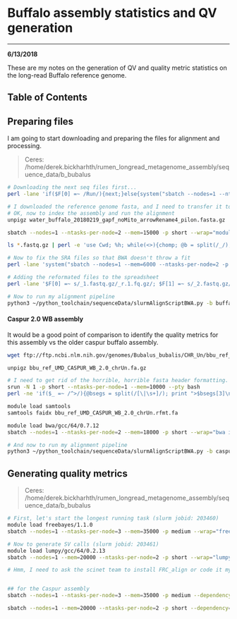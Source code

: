 # Buffalo assembly statistics and QV generation
---
**6/13/2018**

These are my notes on the generation of QV and quality metric statistics on the long-read Buffalo reference genome.


## Table of Contents


## Preparing files

I am going to start downloading and preparing the files for alignment and processing. 

> Ceres: /home/derek.bickharhth/rumen_longread_metagenome_assembly/sequence_data/b_bubalus

```bash
# Downloading the next seq files first...
perl -lane 'if($F[0] =~ /Run/){next;}else{system("sbatch --nodes=1 --ntasks-per-node=2 --mem=2000 -p short --wrap=\"module load sratoolkit/gcc/64/2.8.2-1; prefetch --max-size 55000000 $F[0]; fastq-dump.2 -I --gzip --split-files $F[0]\"");}' < buffalo_wgs_sra_dataset.tab

# I downloaded the reference genome fasta, and I need to transfer it to the cluster for indexing and alignment
# OK, now to index the assembly and run the alignment
unpigz water_buffalo_20180219_gapf_noMito_arrowRename4_pilon.fasta.gz

sbatch --nodes=1 --ntasks-per-node=2 --mem=15000 -p short --wrap="module load bwa; module load samtools; bwa index water_buffalo_20180219_gapf_noMito_arrowRename4_pilon.fasta; samtools faidx water_buffalo_20180219_gapf_noMito_arrowRename4_pilon.fasta"

ls *.fastq.gz | perl -e 'use Cwd; %h; while(<>){chomp; @b = split(/_/); push(@{$h{$b[0]}}, $_);} $cwd = cwd(); foreach my $k (keys(%h)){print "$cwd/" . $h{$k}->[0] . "\t$cwd/" . $h{$k}->[1] . "\t$k\tbuffalo\n";}' > raw_sra_buffalo_paired_end.tab

# Now to fix the SRA files so that BWA doesn't throw a fit
perl -lane 'system("sbatch --nodes=1 --mem=6000 --ntasks-per-node=2 -p short --wrap=\"python3 ~/python_toolchain/sequenceData/fixSRAFastqFiles.py -f $F[0] -r $F[1] -o $F[2]\_r -l $F[2]\_r.log\"");' < raw_sra_buffalo_paired_end.tab

# Adding the reformated files to the spreadsheet
perl -lane '$F[0] =~ s/_1.fastq.gz/_r.1.fq.gz/; $F[1] =~ s/_2.fastq.gz/_r.2.fq.gz/; if( -s $F[0] && -s $F[1]){print join("\t", @F);}' < raw_sra_buffalo_paired_end.tab > reformated_sra_buffal_paired_end.tab

# Now to run my alignment pipeline
python3 ~/python_toolchain/sequenceData/slurmAlignScriptBWA.py -b buffalo -t reformated_sra_buffal_paired_end.tab -f water_buffalo_20180219_gapf_noMito_arrowRename4_pilon.fasta -p short -m
```

#### Caspur 2.0 WB assembly

It would be a good point of comparison to identify the quality metrics for this assembly vs the older caspur buffalo assembly.

```bash
wget ftp://ftp.ncbi.nlm.nih.gov/genomes/Bubalus_bubalis/CHR_Un/bbu_ref_UMD_CASPUR_WB_2.0_chrUn.fa.gz

unpigz bbu_ref_UMD_CASPUR_WB_2.0_chrUn.fa.gz

# I need to get rid of the horrible, horrible fasta header formatting. Let's do this in an interactive node
srun -N 1 -p short --ntasks-per-node=1 --mem=10000 --pty bash
perl -ne 'if($_ =~ /^>/){@bsegs = split(/[\|\s+]/); print ">$bsegs[3]\n";}else{print $_;}' < bbu_ref_UMD_CASPUR_WB_2.0_chrUn.fa > bbu_ref_UMD_CASPUR_WB_2.0_chrUn.rfmt.fa

module load samtools
samtools faidx bbu_ref_UMD_CASPUR_WB_2.0_chrUn.rfmt.fa

module load bwa/gcc/64/0.7.12
sbatch --nodes=1 --ntasks-per-node=2 --mem=18000 -p short --wrap="bwa index bbu_ref_UMD_CASPUR_WB_2.0_chrUn.rfmt.fa"

# And now to run my alignment pipeline
python3 ~/python_toolchain/sequenceData/slurmAlignScriptBWA.py -b caspur -t reformated_sra_buffal_paired_end.tab -f bbu_ref_UMD_CASPUR_WB_2.0_chrUn.rfmt.fa -p short -m
```

## Generating quality metrics

> Ceres: /home/derek.bickharhth/rumen_longread_metagenome_assembly/sequence_data/b_bubalus

```bash
# First, let's start the longest running task (slurm jobid: 203460)
module load freebayes/1.1.0
sbatch --nodes=1 --ntasks-per-node=3 --mem=35000 -p medium --wrap="freebayes -C 2 -0 -O -q 20 -z 0.10 -E 0 -X -u -p 2 -F 0.75 -f water_buffalo_20180219_gapf_noMito_arrowRename4_pilon.fasta -v water_buffalo_20180219.freebayes.vcf buffalo/buffalo/buffalo.sorted.merged.bam"

# Now to generate SV calls (slurm jobid: 203461)
module load lumpy/gcc/64/0.2.13
sbatch --nodes=1 --mem=20000 --ntasks-per-node=2 -p short --wrap="lumpyexpress -B buffalo/buffalo/buffalo.sorted.merged.bam -o water_buffalo_20180219.lumpy.vcf"

# Hmm, I need to ask the scinet team to install FRC_align or code it myself without the lib-gmp dependencies


## for the Caspur assembly
sbatch --nodes=1 --ntasks-per-node=3 --mem=35000 -p medium --dependency=afterany:203505 --wrap="freebayes -C 2 -0 -O -q 20 -z 0.10 -E 0 -X -u -p 2 -F 0.75 -f bbu_ref_UMD_CASPUR_WB_2.0_chrUn.rfmt.fa -v bbu_ref_UMD_CASPUR_WB_2.0.freebayes.vcf caspur/buffalo/buffalo.sorted.merged.bam"

sbatch --nodes=1 --mem=20000 --ntasks-per-node=2 -p short --dependency=afterany:203505 --wrap="lumpyexpress -B caspur/buffalo/buffalo.sorted.merged.bam -o bbu_ref_UMD_CASPUR_WB_2.0.lumpy.vcf"
```